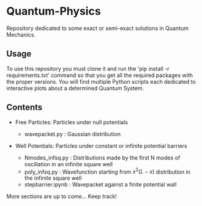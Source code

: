 # Quantum-Physics
Repository dedicated to some exact or semi-exact solutions in Quantum Mechanics.

## Usage
To use this repository you must clone it and run the 'pip install -r requirements.txt' command so that you get all the required packages with the proper versions. 
You will find multiple Python scripts each dedicated to interactive plots about a determined Quantum System.

## Contents 
* Free Particles: Particles under null potentials 
    * wavepacket.py : Gaussian distribution 

* Well Potentials: Particles under constant or infinite potential barriers
    * Nmodes_infsq.py : Distributions made by the first N modes of oscillation in an infinite square well
    * poly_infsq.py : Wavefunction starting from $x^2(L-x)$ distribution in the infinite square well
    * stepbarrier.ipynb : Wavepacket against a finite potential wall

More sections are up to come... Keep track!
